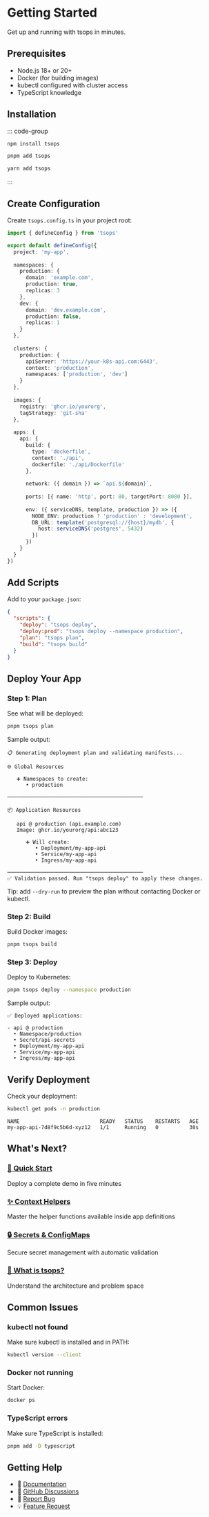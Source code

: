 # Getting Started

Get up and running with tsops in minutes.

## Prerequisites

- Node.js 18+ or 20+
- Docker (for building images)
- kubectl configured with cluster access
- TypeScript knowledge

## Installation

::: code-group

```bash [npm]
npm install tsops
```

```bash [pnpm]
pnpm add tsops
```

```bash [yarn]
yarn add tsops
```

:::

## Create Configuration

Create `tsops.config.ts` in your project root:

```typescript
import { defineConfig } from 'tsops'

export default defineConfig({
  project: 'my-app',
  
  namespaces: {
    production: {
      domain: 'example.com',
      production: true,
      replicas: 3
    },
    dev: {
      domain: 'dev.example.com',
      production: false,
      replicas: 1
    }
  },
  
  clusters: {
    production: {
      apiServer: 'https://your-k8s-api.com:6443',
      context: 'production',
      namespaces: ['production', 'dev']
    }
  },
  
  images: {
    registry: 'ghcr.io/yourorg',
    tagStrategy: 'git-sha'
  },
  
  apps: {
    api: {
      build: {
        type: 'dockerfile',
        context: './api',
        dockerfile: './api/Dockerfile'
      },
      
      network: ({ domain }) => `api.${domain}`,
      
      ports: [{ name: 'http', port: 80, targetPort: 8080 }],
      
      env: ({ serviceDNS, template, production }) => ({
        NODE_ENV: production ? 'production' : 'development',
        DB_URL: template('postgresql://{host}/mydb', {
          host: serviceDNS('postgres', 5432)
        })
      })
    }
  }
})
```

## Add Scripts

Add to your `package.json`:

```json
{
  "scripts": {
    "deploy": "tsops deploy",
    "deploy:prod": "tsops deploy --namespace production",
    "plan": "tsops plan",
    "build": "tsops build"
  }
}
```

## Deploy Your App

### Step 1: Plan

See what will be deployed:

```bash
pnpm tsops plan
```

Sample output:
```
📋 Generating deployment plan and validating manifests...

🌐 Global Resources

   ➕ Namespaces to create:
      • production

────────────────────────────────────────────

📦 Application Resources

   api @ production (api.example.com)
   Image: ghcr.io/yourorg/api:abc123

      ➕ Will create:
         • Deployment/my-app-api
         • Service/my-app-api
         • Ingress/my-app-api

────────────────────────────────────────────
✅ Validation passed. Run "tsops deploy" to apply these changes.
```

Tip: add `--dry-run` to preview the plan without contacting Docker or kubectl.

### Step 2: Build

Build Docker images:

```bash
pnpm tsops build
```

### Step 3: Deploy

Deploy to Kubernetes:

```bash
pnpm tsops deploy --namespace production
```

Sample output:
```
✅ Deployed applications:

- api @ production
  • Namespace/production
  • Secret/api-secrets
  • Deployment/my-app-api
  • Service/my-app-api
  • Ingress/my-app-api
```

## Verify Deployment

Check your deployment:

```bash
kubectl get pods -n production
```

```
NAME                          READY   STATUS    RESTARTS   AGE
my-app-api-7d8f9c5b6d-xyz12   1/1     Running   0          30s
```

## What's Next?

### [🎯 Quick Start](/guide/quick-start)
Deploy a complete demo in five minutes

### [✨ Context Helpers](/guide/context-helpers)
Master the helper functions available inside app definitions

### [🔒 Secrets & ConfigMaps](/guide/secrets)
Secure secret management with automatic validation

### [📖 What is tsops?](/guide/what-is-tsops)
Understand the architecture and problem space

## Common Issues

### kubectl not found

Make sure kubectl is installed and in PATH:

```bash
kubectl version --client
```

### Docker not running

Start Docker:

```bash
docker ps
```

### TypeScript errors

Make sure TypeScript is installed:

```bash
pnpm add -D typescript
```

## Getting Help

- 📖 [Documentation](/guide/what-is-tsops)
- 💬 [GitHub Discussions](https://github.com/yourusername/tsops/discussions)
- 🐛 [Report Bug](https://github.com/yourusername/tsops/issues)
- 💡 [Feature Request](https://github.com/yourusername/tsops/issues/new?template=feature_request.md)
